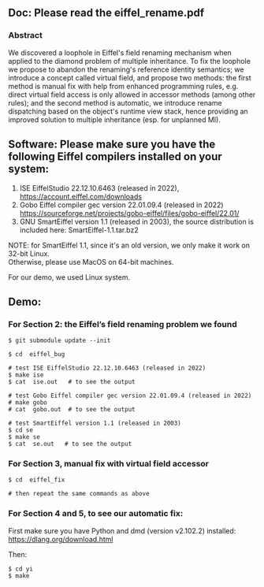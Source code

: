## Doc: Please read the eiffel_rename.pdf

### Abstract

We discovered a loophole in Eiffel's field renaming mechanism 
when applied to the diamond problem of multiple inheritance. 
To fix the loophole we propose to abandon the renaming's 
reference identity semantics; we introduce
a concept called virtual field, and propose two methods:
the first method is manual fix with help from enhanced programming 
rules, e.g. 
direct virtual field access is only allowed in accessor methods 
(among other rules); 
and the second method is automatic, we introduce rename 
dispatching based on the object's runtime view stack, hence 
providing an improved solution to
multiple inheritance (esp. for unplanned MI).


## Software: Please make sure you have the following Eiffel compilers installed on your system:

1. ISE EiffelStudio 22.12.10.6463 (released in 2022), https://account.eiffel.com/downloads
2. Gobo Eiffel compiler gec version 22.01.09.4 (released in 2022) https://sourceforge.net/projects/gobo-eiffel/files/gobo-eiffel/22.01/
3. GNU SmartEiffel version 1.1 (released in 2003), the source distribution is included here: SmartEiffel-1.1.tar.bz2

NOTE: for SmartEiffel 1.1, since it's an old version, we only make it work on 32-bit Linux.  
Otherwise, please use MacOS on 64-bit machines.


For our demo, we used Linux system.

## Demo:

### For Section 2: the Eiffel’s field renaming problem we found

```
$ git submodule update --init

$ cd  eiffel_bug

# test ISE EiffelStudio 22.12.10.6463 (released in 2022)
$ make ise
$ cat  ise.out   # to see the output

# test Gobo Eiffel compiler gec version 22.01.09.4 (released in 2022)
# make gobo
# cat  gobo.out  # to see the output

# test SmartEiffel version 1.1 (released in 2003)
$ cd se
$ make se
$ cat  se.out   # to see the output
```


### For Section 3, manual fix with virtual field accessor
```
$ cd  eiffel_fix

# then repeat the same commands as above
```


### For Section 4 and 5, to see our automatic fix:
First make sure you have Python and dmd (version v2.102.2) installed: https://dlang.org/download.html

Then:
```
$ cd yi
$ make
```
